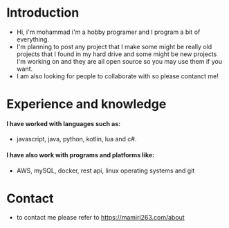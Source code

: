 # Introduction
- Hi, i'm mohammad i'm a hobby programer and I program a bit of everything.
- I'm planning to post any project that I make some might be really old projects that I found in my hard drive and some might be new projects I'm working on and they are all open source so you may use them if you want.
- I am also looking for people to collaborate with so please contanct me!
# Experience and knowledge
#### I have worked with languages such as: 
- javascript, java, python, kotlin, lua and c#.
#### I have also work with programs and platforms like:
- AWS, mySQL, docker, rest api, linux operating systems and git

# Contact
- to contact me please refer to https://mamiri263.com/about
